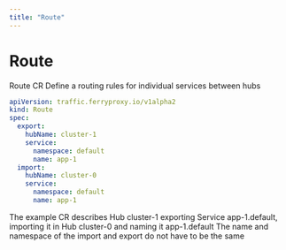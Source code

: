 ```yaml
---
title: "Route"
---
```


# Route

Route CR Define a routing rules for individual services between hubs

``` yaml
apiVersion: traffic.ferryproxy.io/v1alpha2
kind: Route
spec:
  export:
    hubName: cluster-1
    service:
      namespace: default
      name: app-1
  import:
    hubName: cluster-0
    service:
      namespace: default
      name: app-1
```

The example CR describes Hub cluster-1 exporting Service app-1.default, importing it in Hub cluster-0 and naming it app-1.default
The name and namespace of the import and export do not have to be the same
